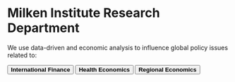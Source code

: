 <H1><b>Milken Institute Research Department </b></H1>
We use data-driven and economic analysis to influence global policy issues related to:<Br>
 
<button class="button button2"><b>International Finance</b></button> <button class="button button2"><b>Health Economics</b></button> <button class="button button2"><b>Regional Economics</b></button>


